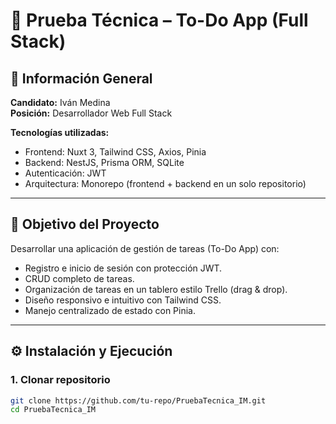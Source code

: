 # 📝 Prueba Técnica – To-Do App (Full Stack)

## 📌 Información General
**Candidato:** Iván Medina  
**Posición:** Desarrollador Web Full Stack  

**Tecnologías utilizadas:**
- Frontend: Nuxt 3, Tailwind CSS, Axios, Pinia  
- Backend: NestJS, Prisma ORM, SQLite  
- Autenticación: JWT  
- Arquitectura: Monorepo (frontend + backend en un solo repositorio)

---

## 🚀 Objetivo del Proyecto
Desarrollar una aplicación de gestión de tareas (To-Do App) con:
- Registro e inicio de sesión con protección JWT.
- CRUD completo de tareas.
- Organización de tareas en un tablero estilo Trello (drag & drop).
- Diseño responsivo e intuitivo con Tailwind CSS.
- Manejo centralizado de estado con Pinia.

---

## ⚙️ Instalación y Ejecución

### 1. Clonar repositorio
```bash
git clone https://github.com/tu-repo/PruebaTecnica_IM.git
cd PruebaTecnica_IM
